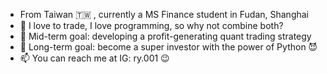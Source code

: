 - From Taiwan 🇹🇼 , currently a MS Finance student in Fudan, Shanghai
- 💞️ I love to trade, I love programming, so why not combine both?
- 🚩 Mid-term goal: developing a profit-generating quant trading strategy
- 🚩 Long-term goal: become a super investor with the power of Python 😈
- 📫 You can reach me at IG: ry.001 😉

<!---
ryk001/ryk001 is a ✨ special ✨ repository because its `README.md` (this file) appears on your GitHub profile.
You can click the Preview link to take a look at your changes.
--->
